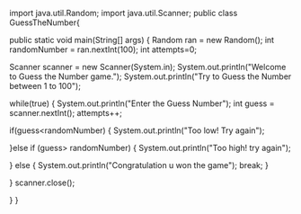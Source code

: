 import java.util.Random;
import java.util.Scanner;
	public class GuessTheNumber{


public static void main(String[] args) {
Random ran = new Random();
int randomNumber = ran.nextInt(100);
int attempts=0;

Scanner scanner = new Scanner(System.in);
System.out.println("Welcome to Guess the Number game.");
System.out.println("Try to Guess the Number between 1 to 100");

while(true) {
System.out.println("Enter the Guess Number");
int guess = scanner.nextInt();
 attempts++;
 
 if(guess<randomNumber) {
	 System.out.println("Too low! Try again");
	 
 }else if (guess> randomNumber) {
	 System.out.println("Too high! try again");
	 
 }
 else {
	 System.out.println("Congratulation u won the game");
	 break;
 }
	 
 }
scanner.close();
	
}
}

